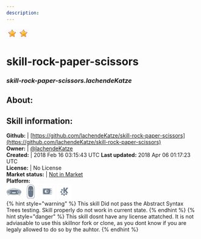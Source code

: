 ```yaml
--- 
description: 
---
```


![](../.gitbook/assets/star.png)![](../.gitbook/assets/star.png)  
# skill-rock-paper-scissors  
### _skill-rock-paper-scissors.lachendeKatze_  
## About:  


## Skill information:  
**Github:** | [https://github.com/lachendeKatze/skill-rock-paper-scissors](https://github.com/lachendeKatze/skill-rock-paper-scissors)  
**Owner:** | [@lachendeKatze](https://github.com/lachendeKatze)  
**Created:** | 2018 Feb 16 03:15:43 UTC  **Last updated:** 2018 Apr 06 01:17:23 UTC  
**License:** | No License  
**Market status:** | [Not in Market](https://market.mycroft.ai/skill/)  
**Platform:**  
 ![](../.gitbook/assets/mark-1-icon.png)  ![](../.gitbook/assets/mark-2-icon.png)  ![](../.gitbook/assets/picroft-icon.png)  ![](../.gitbook/assets/kde.png)   
{% hint style="warning" %}
This skill Did not pass the Abstract Syntax Trees testing. Skill properly do not work in current state.
{% endhint %}
{% hint style="danger" %}
This skill dosnt have any license attatched. It is not adviasable to use this skillnor fork or clone, as you dont know if you are legaly allowed to do so by the auhtor.
{% endhint %}

